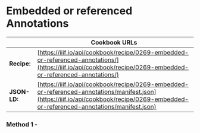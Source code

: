 # Embedded or referenced Annotations
|              | **Cookbook URLs** |
|--------------|-------------------|
| **Recipe:**  | [https://iiif.io/api/cookbook/recipe/0269-embedded-or-referenced-annotations/](https://iiif.io/api/cookbook/recipe/0269-embedded-or-referenced-annotations/) |
| **JSON-LD:** | [https://iiif.io/api/cookbook/recipe/0269-embedded-or-referenced-annotations/manifest.json](https://iiif.io/api/cookbook/recipe/0269-embedded-or-referenced-annotations/manifest.json) |

### Method 1 - 
